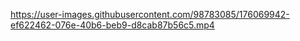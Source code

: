 

https://user-images.githubusercontent.com/98783085/176069942-ef622462-076e-40b6-beb9-d8cab87b56c5.mp4

